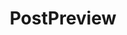 ---
title: PostPreview
crosslinks:
- starbound
- livven
- Twitch
- churning
- youtubot
- RateMyMayor
- xkcd
- SVExchange
- HUTrep
- Kings_Raid
- seduction
- ffxiv
- youtubefactsbot
- buildapc
- CompetitiveHS
- hearthstone
- pcgaming
- runescape
- CruciblePlaybook
- FireEmblemHeroes
---